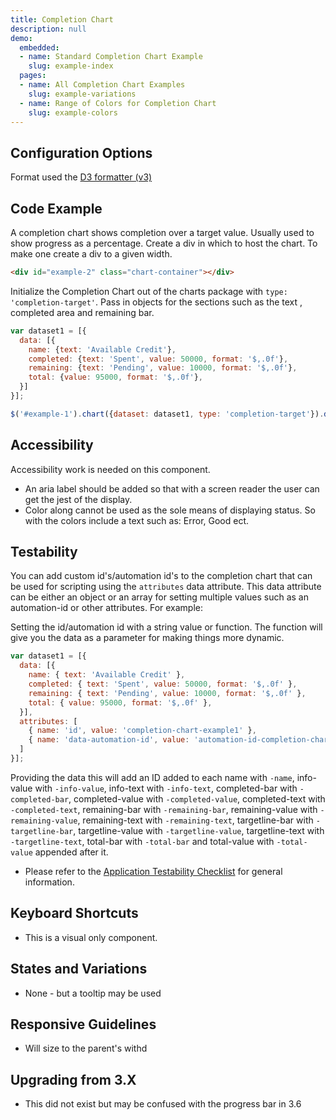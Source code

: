 ```yaml
---
title: Completion Chart
description: null
demo:
  embedded:
  - name: Standard Completion Chart Example
    slug: example-index
  pages:
  - name: All Completion Chart Examples
    slug: example-variations
  - name: Range of Colors for Completion Chart
    slug: example-colors
---
```


## Configuration Options

Format used the <a href="https://github.com/d3/d3-3.x-api-reference/blob/master/Formatting.md#d3_format" target="_blank">D3 formatter (v3)</a>

## Code Example

A completion chart shows completion over a target value. Usually used to show progress as a percentage. Create a div in which to host the chart. To make one create a div to a given width.

```html
<div id="example-2" class="chart-container"></div>
```

Initialize the Completion Chart out of the charts package with `type: 'completion-target'`.
Pass in objects for the sections such as the text , completed area and remaining bar.

```javascript
var dataset1 = [{
  data: [{
    name: {text: 'Available Credit'},
    completed: {text: 'Spent', value: 50000, format: '$,.0f'},
    remaining: {text: 'Pending', value: 10000, format: '$,.0f'},
    total: {value: 95000, format: '$,.0f'},
  }]
}];

$('#example-1').chart({dataset: dataset1, type: 'completion-target'}).data('chart');
```

## Accessibility

Accessibility work is needed on this component.

- An aria label should be added so that with a screen reader the user can get the jest of the display.
- Color along cannot be used as the sole means of displaying status. So with the colors include a text such as: Error, Good ect.

## Testability

You can add custom id's/automation id's to the completion chart that can be used for scripting using the `attributes` data attribute. This data attribute can be either an object or an array for setting multiple values such as an automation-id or other attributes. For example:

Setting the id/automation id with a string value or function. The function will give you the data as a parameter for making things more dynamic.

```js
var dataset1 = [{
  data: [{
    name: { text: 'Available Credit' },
    completed: { text: 'Spent', value: 50000, format: '$,.0f' },
    remaining: { text: 'Pending', value: 10000, format: '$,.0f' },
    total: { value: 95000, format: '$,.0f' },
  }],
  attributes: [
    { name: 'id', value: 'completion-chart-example1' },
    { name: 'data-automation-id', value: 'automation-id-completion-chart-example1' }
  ]
}];
```

Providing the data this will add an ID added to each name with `-name`, info-value with `-info-value`, info-text with `-info-text`, completed-bar with `-completed-bar`, completed-value with `-completed-value`, completed-text with `-completed-text`, remaining-bar with `-remaining-bar`, remaining-value with `-remaining-value`, remaining-text with `-remaining-text`, targetline-bar with `-targetline-bar`, targetline-value with `-targetline-value`, targetline-text with `-targetline-text`, total-bar with `-total-bar` and total-value with `-total-value` appended after it.

- Please refer to the [Application Testability Checklist](https://design.infor.com/resources/application-testability-checklist) for general information.

## Keyboard Shortcuts

- This is a visual only component.

## States and Variations

- None - but a tooltip may be used

## Responsive Guidelines

- Will size to the parent's withd

## Upgrading from 3.X

- This did not exist but may be confused with the progress bar in 3.6
